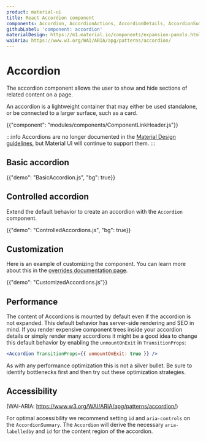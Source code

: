 ```yaml
---
product: material-ui
title: React Accordion component
components: Accordion, AccordionActions, AccordionDetails, AccordionSummary
githubLabel: 'component: accordion'
materialDesign: https://m1.material.io/components/expansion-panels.html
waiAria: https://www.w3.org/WAI/ARIA/apg/patterns/accordion/
---
```


# Accordion

<p class="description">The accordion component allows the user to show and hide sections of related content on a page.</p>

An accordion is a lightweight container that may either be used standalone, or be connected to a larger surface, such as a card.

{{"component": "modules/components/ComponentLinkHeader.js"}}

:::info
Accordions are no longer documented in the [Material Design guidelines](https://material.io/), but Material UI will continue to support them.
:::

## Basic accordion

{{"demo": "BasicAccordion.js", "bg": true}}

## Controlled accordion

Extend the default behavior to create an accordion with the `Accordion` component.

{{"demo": "ControlledAccordions.js", "bg": true}}

## Customization

Here is an example of customizing the component.
You can learn more about this in the [overrides documentation page](/material-ui/customization/how-to-customize/).

{{"demo": "CustomizedAccordions.js"}}

## Performance

The content of Accordions is mounted by default even if the accordion is not expanded.
This default behavior has server-side rendering and SEO in mind.
If you render expensive component trees inside your accordion details or simply render many
accordions it might be a good idea to change this default behavior by enabling the
`unmountOnExit` in `TransitionProps`:

```jsx
<Accordion TransitionProps={{ unmountOnExit: true }} />
```

As with any performance optimization this is not a silver bullet.
Be sure to identify bottlenecks first and then try out these optimization strategies.

## Accessibility

(WAI-ARIA: https://www.w3.org/WAI/ARIA/apg/patterns/accordion/)

For optimal accessibility we recommend setting `id` and `aria-controls` on the
`AccordionSummary`. The `Accordion` will derive the necessary `aria-labelledby`
and `id` for the content region of the accordion.
